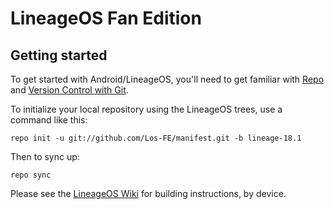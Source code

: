 LineageOS Fan Edition
=====================

Getting started
---------------

To get started with Android/LineageOS, you'll need to get
familiar with [Repo](https://source.android.com/source/using-repo.html) and [Version Control with Git](https://source.android.com/source/version-control.html).

To initialize your local repository using the LineageOS trees, use a command like this:
```
repo init -u git://github.com/Los-FE/manifest.git -b lineage-18.1
```
Then to sync up:
```
repo sync
```
Please see the [LineageOS Wiki](https://wiki.lineageos.org/) for building instructions, by device.

